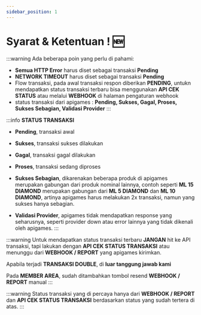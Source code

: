 ```yaml
---
sidebar_position: 1
---
```


# Syarat & Ketentuan ! 🆕

:::warning
Ada beberapa poin yang perlu di pahami:
- **Semua HTTP Error** harus diset sebagai transaksi **Pending**
- **NETWORK TIMEOUT** harus diset sebagai transaksi **Pending**
- Flow transaksi, pada awal transaksi respon diberikan **PENDING**, untukn mendapatkan status transaksi  terbaru bisa menggunakan **API CEK STATUS** atau melalui **WEBHOOK** di halaman pengaturan webhook
- status transaksi dari apigames : **Pending, Sukses,  Gagal, Proses, Sukses Sebagian, Validasi Provider**
:::

:::info
**STATUS TRANSAKSI**

- **Pending**, transaksi awal

- **Sukses**, transaksi sukses dilakukan

- **Gagal**, transaksi gagal dilakukan

- **Proses**, transaksi sedang diproses

- **Sukses Sebagian**, dikarenakan beberapa produk di apigames merupakan gabungan dari produk nominal lainnya, contoh seperti **ML 15 DIAMOND** merupakan gabungan dari **ML 5 DIAMOND** dan **ML 10 DIAMOND**, artinya apigames harus melakukan 2x transaksi, namun yang sukses hanya sebagian.

- **Validasi Provider**, apigames tidak mendapatkan response yang seharusnya, seperti provider down atau error lainnya yang tidak dikenali oleh apigames.
:::

:::warning
Untuk mendapatkan status transaksi terbaru **JANGAN** hit ke API transaksi, tapi lakukan dengan **API CEK STATUS TRANSAKSI** atau menunggu dari **WEBHOOK / REPORT** yang apigames kirimkan.

Apabila terjadi **TRANSAKSI DOUBLE**, di **luar tanggung jawab kami**

Pada **MEMBER AREA**, sudah ditambahkan tombol resend **WEBHOOK / REPORT** manual
:::


:::warning
Status transaksi yang di percaya hanya dari **WEBHOOK / REPORT** dan **API CEK STATUS TRANSAKSI** berdasarkan status yang sudah tertera di atas.
:::

